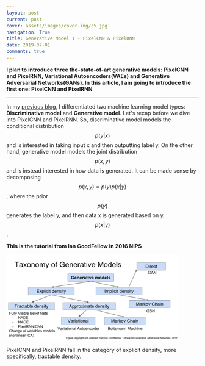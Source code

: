 ```yaml
---
layout: post
current: post
cover: assets/images/cover-img/c5.jpg
navigation: True
title: Generative Model 1 - PixelCNN & PixelRNN
date: 2019-07-01
comments: true
---
```



**I plan to introduce three the-state-of-art generative models: PixelCNN and PixelRNN, Variational Autoencoders(VAEs) and Generative Adversarial Networks(GANs). In this article, I am going to introduce the first one: PixelCNN and PixelRNN**

------------------

In my <a href="" style="font-weight:normal;">previous blog</a>, I differentiated two machine learning model types: **Discriminative model** and **Generative model**. Let's recap before we dive into PixelCNN and PixelRNN. So, discriminative model models the conditional distribution 
$$p(y|x)$$ 
and is interested in taking input x and then outputting label y. On the other hand, generative model models the joint distribution $$p(x, y)$$ and is instead interested in how data is generated. It can be made sense by decomposing $$p(x, y) = p(y)p(x|y)$$, where the prior $$p(y)$$ generates the label y, and then data x is generated based on y, $$p(x|y)$$. 

**This is the tutorial from Ian GoodFellow in 2016 NIPS**

<img src="assets/images/PixelCNN/Pixel-1.jpg" alt="p1" style="width: 90%;">

PixelCNN and PixelRNN fall in the category of explicit density, more specifically, tractable density.